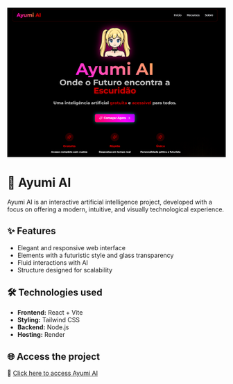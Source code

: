 <p align="center">
  <img src="preview.png" alt="Ayumi AI Preview" width="800">
</p>

# 🤖 Ayumi AI
Ayumi AI is an interactive artificial intelligence project, developed with a focus on offering a modern, intuitive, and visually technological experience.

## ✨ Features
- Elegant and responsive web interface  
- Elements with a futuristic style and glass transparency  
- Fluid interactions with AI  
- Structure designed for scalability  

## 🛠️ Technologies used
- **Frontend:** React + Vite  
- **Styling:** Tailwind CSS  
- **Backend:** Node.js  
- **Hosting:** Render  

## 🌐 Access the project
🔗 [Click here to access Ayumi AI](https://ayumiai.onrender.com/)
